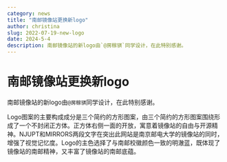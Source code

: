 ```yaml
---
category: news
title: "南邮镜像站更换新logo"
author: christina
slug: 2022-07-19-new-logo
date: 2024-5-4
description: 南邮镜像站的新logo由`@房稼骐`同学设计，在此特别感谢。
---
```


# 南邮镜像站更换新logo

南邮镜像站的新logo由`@房稼骐`同学设计，在此特别感谢。

Logo图案的主要构成成分是三个简约的方形图案，由三个简约的方形图案围绕形成了一个不封闭正方体。正方体右侧一面的开放，寓意着镜像站的自由与开源精神。NJUPT和MIRRORS两段文字在突出此网站是南京邮电大学的镜像站的同时，增强了视觉记忆度。Logo的主色选择了与南邮校徽颜色一致的明澈蓝，既体现了镜像站的南邮精神，又丰富了镜像站的南邮底蕴。


